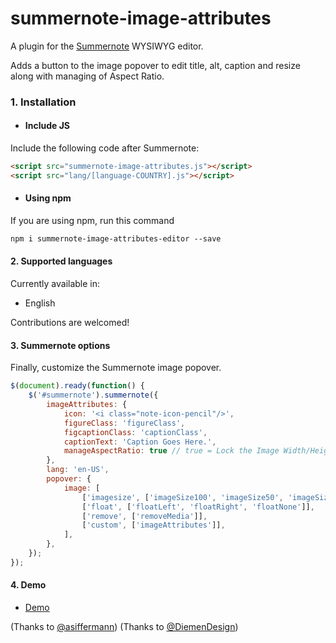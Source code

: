 # summernote-image-attributes
A plugin for the [Summernote](https://github.com/summernote/summernote/) WYSIWYG editor.

Adds a button to the image popover to edit title, alt, caption and resize along with managing of Aspect Ratio.

### 1. Installation

* #### Include JS
Include the following code after Summernote:

```html
<script src="summernote-image-attributes.js"></script>
<script src="lang/[language-COUNTRY].js"></script>
```

* #### Using npm
If you are using npm, run this command

```html
npm i summernote-image-attributes-editor --save
```

#### 2. Supported languages

Currently available in:
- English

Contributions are welcomed!

#### 3. Summernote options

Finally, customize the Summernote image popover.

```javascript
$(document).ready(function() {
    $('#summernote').summernote({
        imageAttributes: {
          	icon: '<i class="note-icon-pencil"/>',
        	figureClass: 'figureClass',
        	figcaptionClass: 'captionClass',
        	captionText: 'Caption Goes Here.',
        	manageAspectRatio: true // true = Lock the Image Width/Height, Default to true
        },
        lang: 'en-US',
        popover: {
            image: [
                ['imagesize', ['imageSize100', 'imageSize50', 'imageSize25']],
                ['float', ['floatLeft', 'floatRight', 'floatNone']],
                ['remove', ['removeMedia']],
                ['custom', ['imageAttributes']],
            ],
        },
    });
});
```
#### 4. Demo
- [Demo](https://adeelhussain.github.io/summernote-image-attribute-editor/)


(Thanks to [@asiffermann](https://github.com/asiffermann))
(Thanks to [@DiemenDesign](https://github.com/DiemenDesign))
